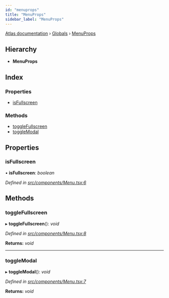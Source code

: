 ```yaml
---
id: "menuprops"
title: "MenuProps"
sidebar_label: "MenuProps"
---
```


[Atlas documentation](../index.md) › [Globals](../globals.md) › [MenuProps](menuprops.md)

## Hierarchy

* **MenuProps**

## Index

### Properties

* [isFullscreen](menuprops.md#isfullscreen)

### Methods

* [toggleFullscreen](menuprops.md#togglefullscreen)
* [toggleModal](menuprops.md#togglemodal)

## Properties

###  isFullscreen

• **isFullscreen**: *boolean*

*Defined in [src/components/Menu.tsx:6](https://github.com/chronark/atlas/blob/aa952e2/src/components/Menu.tsx#L6)*

## Methods

###  toggleFullscreen

▸ **toggleFullscreen**(): *void*

*Defined in [src/components/Menu.tsx:8](https://github.com/chronark/atlas/blob/aa952e2/src/components/Menu.tsx#L8)*

**Returns:** *void*

___

###  toggleModal

▸ **toggleModal**(): *void*

*Defined in [src/components/Menu.tsx:7](https://github.com/chronark/atlas/blob/aa952e2/src/components/Menu.tsx#L7)*

**Returns:** *void*
